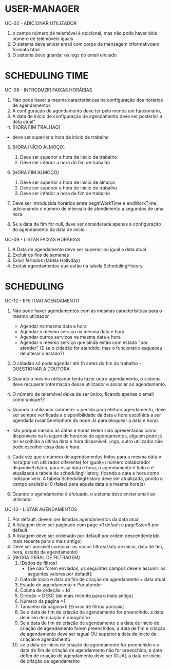 # USER-MANAGER 
UC-02 - ADICIONAR UTILIZADOR
1. o campo número de telemóvel é opicional, mas não  pode haver dois número de telemóveis iguais
2. O sistema deve enviar email com corpo de mensagem informativoem formato html
3. O sistema deve guardar os logs do email enviado

# SCHEDULING TIME

UC-08 - INTRODUZIR FAIXAS HORÁRIAS
1. Não pode haver a mesma características na configuração dos horários de agendamentos
2. A configuração de agendamento deve ter pelo menos um funcionário,
3. A data de início de configuração de agendamento deve ser posterior a data atual"
4. [HORA FIM TRALHAO]
 - deve ser superior a hora de início de trabalho
 
   
5. [HORA INÍCIO ALMOÇO] 
   1. Deve ser superior a hora de início de trabalho 
   2. Deve ser inferior a hora do fim de trabalho

6. [HORA FIM ALMOÇO]
   1. Deve ser superior a hora de início de almoço
   2. Deve ser superior a hora de início de trabalho
   3. Deve ser inferior a hora de fim de trabalho

7. Deve ser introduzida  horários entre beginWorkTime e endWorkTime, adicionando o número de intervalo de atendimento a segundos de uma hora
8. Se a data de fim for null, deve ser considerada apenas a configuração do agendamento da data de início

 UC-09 - LISTAR FAIXAS HORÁRIAS
  1. A Data de agendamento deve ser superior ou igual a data atual
  1. Excluir os fins de semanas
  2. Exluir feriados (tabela Hollyday)
  3. Excluir agendamentos que estão na tabela SchedulingHistory

# SCHEDULING

UC-12 - EFETUAR AGENDAMENTO

1. Não pode haver agendamentos com as mesmas caracterísitcas para o mesmo utilizador
    
   - Agendar na mesma data e hora
   - Agendar o mesmo serviço na mesma data e hora
   - Agendar outros serviços na mesma data e hora
   - Agendar o mesmo serviço que ainda estão com estado "por atender" (E se o cidadão for atendido, mas o funcionário esqueceu de alterar o estado?)
  
2. O cidadão só pode agendar até 1h antes do fim do trabalho  -QUESTIONAR A DOUTORA

2. Quando o mesmo utilizador tenta fazer outro agendamento, o sistema deve recuperar informação desse utilizador e associar ao agendamento.
3. O número de telemóvel deixa de ser único, ficando apenas o email como unique??

4. Quando o utilizador submeter o pedido para efetuar agendamento, deve ser sempre verificada a disponibilidade da data e hora escolhida a ser agendada (usar Semhphore do node Js para bloquear a data e hora).
 - Isto porque mesmo as datas e horas terem sido apresentadas como disponíveis na listagem de horários de agendamentos, alguém pode já ter escolhido a última data e hora disponível. Logo, outro utilizador não pode escolher essa data e hora. 

5. Cada vez  que o número de agendamentos feitos para a mesma data e hora(por um utilizador diferente) for igual(=) número colaborador disponível diário, 
para essa data e hora, o agendamento é feito e é atualizada a tabela de schedulingHistory, ficando a data e hora como indisponíveis.
 A tabela SchedulingHistory deve ser atualizada, pondo o campo available=0 (false) para aquela data e a mesma hora(s)

6. Quando o agendamento é efetuado, o sistema deve enviar email ao utilizador


UC-13 - LISTAR AGENDAMENTOS

1. Por default, devem ser listadas agendamentos da data atual
2. A listagem deve ser paginado com page =1 default e pageSize=5 por default
3. A listagem deve ser ordenado por default por ordem descendente(do mais recente para o mais antigo)
4. Deve ser possível combinar os vários filtros(Data de início, data de fim, hora, estado de agendamento)
5. [REGRA GERAL DE FILTRAGEM]
   1. [Dados de filtros]
      - [Se não forem enviados, os seguintes campos devem assumir os seguintes valores por default]:
   1. Data de início e data de fim de criação de agendamento = data atual
   2. Estado de agendamento = Por atender
   3. Coluna de ordeção = Id
   4. Direção = DESC (do mais recente para o mais antigo)
   5. Número da página =1
   6. Tamanho da página=5
   [Envios de filtros parciais]
   1. Se a data de fim de criação de agendamento for preenchido, a data de início de  criação é obrigatório
   2.  Se a data de fim de criação de agendamento e a data de início de criação de agendamento forem preenchidos, a data de fim e criação de agendamento
   deve ser iagual OU superior a data de inicio de criação e agendamento
   3. se a data de início de criação de agendamento for preenchido e a data de fim de criação de agendamento não for preenchido, a data defim de criação de agendamento
   deve ser IGUAL a data de início de criação de agendamento